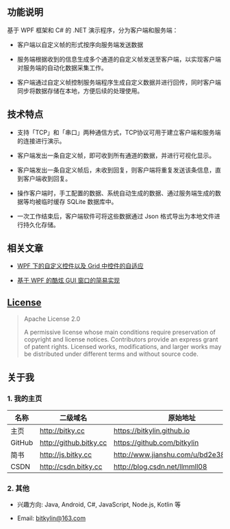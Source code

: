 ## 功能说明

基于 WPF 框架和 C# 的 .NET 演示程序，分为客户端和服务端：

- 客户端以自定义帧的形式按序向服务端发送数据

- 服务端根据收到的信息生成多个通道的自定义帧发送至客户端，以实现客户端对服务端的自动化数据采集工作。

- 客户端通过自定义帧控制服务端程序生成自定义数据并进行回传，同时客户端同步将数据存储在本地，方便后续的处理使用。

## 技术特点

- 支持「TCP」和「串口」两种通信方式，TCP协议可用于建立客户端和服务端的连接进行演示。

- 客户端发出一条自定义帧，即可收到所有通道的数据，并进行可视化显示。

- 客户端发出一条自定义帧后，未收到回复，则客户端将重复发送该条信息，直到客户端收到回复。

- 操作客户端时，手工配置的数据、系统自动生成的数据、通过服务端生成的数据等均被临时缓存 SQLite 数据库中。

- 一次工作结束后，客户端软件可将这些数据通过 Json 格式导出为本地文件进行持久化存储。


## 相关文章

- [WPF 下的自定义控件以及 Grid 中控件的自适应](http://www.jianshu.com/p/1526a02f3556)

- [基于 WPF 的酷炫 GUI 窗口的简易实现](http://www.jianshu.com/p/b2b8b0161397)

## [License](https://github.com/bitkylin/InteractionByFrames/blob/master/LICENSE)

> Apache License 2.0
> 
> A permissive license whose main conditions require preservation of copyright and license notices. Contributors provide an express grant of patent rights. Licensed works, modifications, and larger works may be distributed under different terms and without source code.

## 关于我

### 1. 我的主页

名称|二级域名|原始地址
---|---|---
主页|http://bitky.cc|https://bitkylin.github.io
GitHub|http://github.bitky.cc|https://github.com/bitkylin
简书|http://js.bitky.cc|http://www.jianshu.com/u/bd2e386a6ea8
CSDN|http://csdn.bitky.cc|http://blog.csdn.net/llmmll08


### 2. 其他

- 兴趣方向: Java, Android, C#, JavaScript, Node.js, Kotlin 等

- Email: bitkylin@163.com
